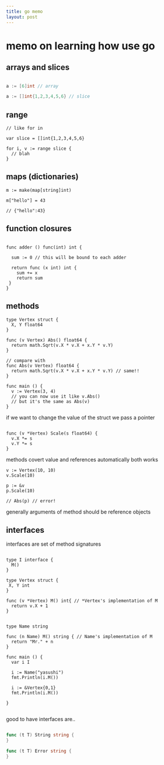 ```yaml
---
title: go memo
layout: post
---
```

# memo on learning how use go


## arrays and slices

```go

a := [6]int // array

a := []int{1,2,3,4,5,6} // slice

```

## range

```
// like for in

var slice = []int{1,2,3,4,5,6}

for i, v := range slice {
  // blah
}

```

## maps (dictionaries)

```
m := make(map[string]int)

m["hello"] = 43

// {"hello":43}

```

## function closures

```

func adder () func(int) int {

  sum := 0 // this will be bound to each adder

  return func (x int) int {
    sum += x
    return sum
 }
}
```

## methods

```
type Vertex struct {
  X, Y float64
}

func (v Vertex) Abs() float64 {
  return math.Sqrt(v.X * v.X + x.Y * v.Y)
}

// compare with
func Abs(v Vertex) float64 {
  return math.Sqrt(v.X * v.X + x.Y * v.Y) // same!!
}

func main () {
  v := Vertex(3, 4)
  // you can now use it like v.Abs()
  // but it's the same as Abs(v)
}
```

if we want to change the value of the struct we pass a pointer

```

func (v *Vertex) Scale(s float64) {
  v.X *= s
  v.Y *= s
}

```

methods covert value and references automatically both works

```
v := Vertex(10, 10)
v.Scale(10)

p := &v
p.Scale(10)

// Abs(p) // error!
```

generally arguments of method should be reference objects

## interfaces

interfaces are set of method signatures


```

type I interface {
  M()
}

type Vertex struct {
 X, Y int
}

func (v *Vertex) M() int{ // *Vertex's implementation of M
  return v.X + 1
}


type Name string

func (n Name) M() string { // Name's implementation of M
  return "Mr." + n
}

func main () {
  var i I
  
  i := Name("yasushi")
  fmt.Println(i.M())

  i := &Vertex{0,1}
  fmt.Println(i.M())

}


```
good to have interfaces are..

```go

func (t T) String string {
}

func (t T) Error string {
}

```












## 
